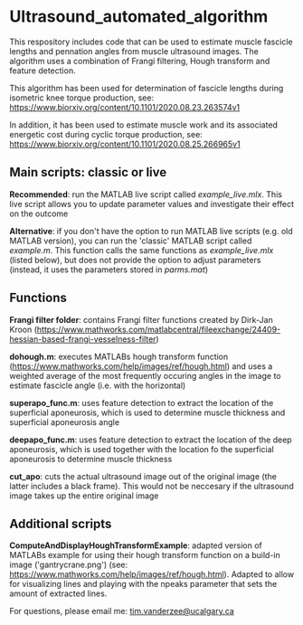 # Ultrasound_automated_algorithm

This respository includes code that can be used to estimate muscle fascicle lengths and pennation angles from muscle ultrasound images. The algorithm uses a combination of Frangi filtering, Hough transform and feature detection. 

This algorithm has been used for determination of fascicle lengths during isometric knee torque production, see: https://www.biorxiv.org/content/10.1101/2020.08.23.263574v1

In addition, it has been used to estimate muscle work and its associated energetic cost during cyclic torque production, see: https://www.biorxiv.org/content/10.1101/2020.08.25.266965v1

## Main scripts: classic or live

**Recommended**: run the MATLAB live script called *example_live.mlx*. This live script allows you to update parameter values and investigate their effect on the outcome

**Alternative**: if you don't have the option to run MATLAB live scripts (e.g. old MATLAB version), you can run the 'classic' MATLAB script called *example.m*. This function calls the same functions as *example_live.mlx* (listed below), but does not provide the option to adjust parameters (instead, it uses the parameters stored in *parms.mat*)

## Functions
**Frangi filter folder**: contains Frangi filter functions created by Dirk-Jan Kroon (https://www.mathworks.com/matlabcentral/fileexchange/24409-hessian-based-frangi-vesselness-filter)

**dohough.m**: executes MATLABs hough transform function (https://www.mathworks.com/help/images/ref/hough.html) and uses a weighted average of the most frequently occuring angles in the image to estimate fascicle angle (i.e. with the horizontal)

**superapo_func.m**: uses feature detection to extract the location of the superficial aponeurosis, which is used to determine muscle thickness and superficial aponeurosis angle

**deepapo_func.m**: uses feature detection to extract the location of the deep aponeurosis, which is used together with the location fo the superficial aponeurosis to determine muscle thickness 

**cut_apo**: cuts the actual ultrasound image out of the original image (the latter includes a black frame). This would not be neccesary if the ultrasound image takes up the entire original image

## Additional scripts
**ComputeAndDisplayHoughTransformExample**: adapted version of MATLABs example for using their hough transform function on a build-in image ('gantrycrane.png') (see: https://www.mathworks.com/help/images/ref/hough.html). Adapted to allow for visualizing lines and playing with the npeaks parameter that sets the amount of extracted lines. 

For questions, please email me: tim.vanderzee@ucalgary.ca
